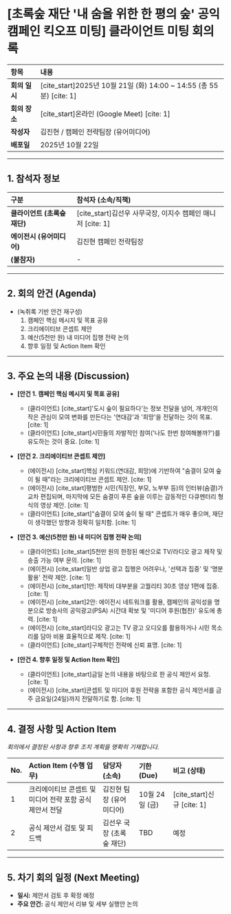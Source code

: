 # [초록숲 재단 '내 숨을 위한 한 평의 숲' 공익 캠페인 킥오프 미팅] 클라이언트 미팅 회의록

| 항목 | 내용 |
| :--- | :--- |
| **회의 일시** | [cite_start]2025년 10월 21일 (화) 14:00 ~ 14:55 (총 55분) [cite: 1] |
| **회의 장소** | [cite_start]온라인 (Google Meet) [cite: 1] |
| **작성자** | 김진현 / 캠페인 전략팀장 (유어미디어) |
| **배포일** | 2025년 10월 22일 |

---

## 1. 참석자 정보

| 구분 | 참석자 (소속/직책) |
| :--- | :--- |
| **클라이언트 (초록숲 재단)** | [cite_start]김선우 사무국장, 이지수 캠페인 매니저 [cite: 1] |
| **에이전시 (유어미디어)** | 김진현 캠페인 전략팀장 |
| **(불참자)** | - |

---

## 2. 회의 안건 (Agenda)

* (녹취록 기반 안건 재구성)
    1.  캠페인 핵심 메시지 및 목표 공유
    2.  크리에이티브 콘셉트 제안
    3.  예산(5천만 원) 내 미디어 집행 전략 논의
    4.  향후 일정 및 Action Item 확인

---

## 3. 주요 논의 내용 (Discussion)

* **[안건 1. 캠페인 핵심 메시지 및 목표 공유]**
    * (클라이언트) [cite_start]'도시 숲이 필요하다'는 정보 전달을 넘어, 개개인의 작은 관심이 모여 변화를 만든다는 '연대감'과 '희망'을 전달하는 것이 목표. [cite: 1]
    * (클라이언트) [cite_start]시민들의 자발적인 참여('나도 한번 참여해볼까?')를 유도하는 것이 중요. [cite: 1]

* **[안건 2. 크리에이티브 콘셉트 제안]**
    * (에이전시) [cite_start]핵심 키워드(연대감, 희망)에 기반하여 "숨결이 모여 숲이 될 때"라는 크리에이티브 콘셉트 제안. [cite: 1]
    * (에이전시) [cite_start]평범한 시민(직장인, 부모, 노부부 등)의 인터뷰(숨결)가 교차 편집되며, 마지막에 모든 숨결이 푸른 숲을 이루는 감동적인 다큐멘터리 형식의 영상 제안. [cite: 1]
    * (클라이언트) [cite_start]"숨결이 모여 숲이 될 때" 콘셉트가 매우 좋으며, 재단이 생각했던 방향과 정확히 일치함. [cite: 1]

* **[안건 3. 예산(5천만 원) 내 미디어 집행 전략 논의]**
    * (클라이언트) [cite_start]5천만 원의 한정된 예산으로 TV/라디오 광고 제작 및 송출 가능 여부 문의. [cite: 1]
    * (에이전시) [cite_start]일반 상업 광고 집행은 어려우나, '선택과 집중' 및 '명분 활용' 전략 제안. [cite: 1]
    * (에이전시) [cite_start]1안: 제작비 대부분을 고퀄리티 30초 영상 1편에 집중. [cite: 1]
    * (에이전시) [cite_start]2안: 에이전시 네트워크를 활용, 캠페인의 공익성을 명분으로 방송사의 공익광고(PSA) 시간대 확보 및 '미디어 후원(협찬)' 유도에 총력. [cite: 1]
    * (에이전시) [cite_start]라디오 광고는 TV 광고 오디오를 활용하거나 시민 목소리를 담아 비용 효율적으로 제작. [cite: 1]
    * (클라이언트) [cite_start]구체적인 전략에 신뢰 표명. [cite: 1]

* **[안건 4. 향후 일정 및 Action Item 확인]**
    * (클라이언트) [cite_start]금일 논의 내용을 바탕으로 한 공식 제안서 요청. [cite: 1]
    * (에이전시) [cite_start]콘셉트 및 미디어 후원 전략을 포함한 공식 제안서를 금주 금요일(24일)까지 전달하기로 함. [cite: 1]

---

## 4. 결정 사항 및 Action Item

*회의에서 결정된 사항과 향후 조치 계획을 명확히 기재합니다.*

| No. | Action Item (수행 업무) | 담당자 (소속) | 기한 (Due) | 비고 (상태) |
| :--- | :--- | :--- | :--- | :--- |
| 1 | 크리에이티브 콘셉트 및 미디어 전략 포함 공식 제안서 전달 | 김진현 팀장 (유어미디어) | 10월 24일 (금) | [cite_start]신규 [cite: 1] |
| 2 | 공식 제안서 검토 및 피드백 | 김선우 국장 (초록숲 재단) | TBD | 예정 |

---

## 5. 차기 회의 일정 (Next Meeting)

* **일시:** 제안서 검토 후 확정 예정
* **주요 안건:** 공식 제안서 리뷰 및 세부 실행안 논의